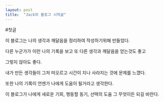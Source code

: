 ```yaml
---
layout: post
title:  "Jack의 블로그 시작글"
---
```

#첫글

이 블로그는 나의 생각과 깨달음을 정리하여 작성하기위해 만들었다.

다른 누군가가 이런 나의 기록을 보고 또 다른 생각과 깨달음을 얻는것도 좋고

그렇지 않아도 좋다.

내가 만든 생각들이 그저 떠오르고 시간이 지나 사라지는 것에 문제를 느꼈다.

또한 나의 기록이 언젠가 나에게 도움이 될거라고 생각한다.

이 블로그가 나에게 새로운 기회, 행동할 동기, 선택의 도움 그 무엇이든 되길 바란다.

